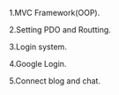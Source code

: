1.MVC Framework(OOP).

2.Setting PDO and Routting.

3.Login system.

4.Google Login.

5.Connect blog and chat.
